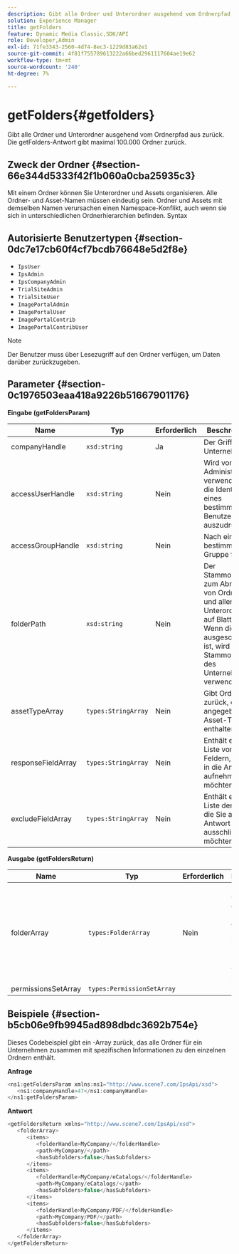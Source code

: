 ```yaml
---
description: Gibt alle Ordner und Unterordner ausgehend vom Ordnerpfad aus zurück. Die getFolders-Antwort gibt maximal 100.000 Ordner zurück.
solution: Experience Manager
title: getFolders
feature: Dynamic Media Classic,SDK/API
role: Developer,Admin
exl-id: 71fe3343-2560-4d74-8ec3-1229d83a62e1
source-git-commit: 4f81f755789613222a66bed2961117604ae19e62
workflow-type: tm+mt
source-wordcount: '240'
ht-degree: 7%

---
```


# getFolders{#getfolders}

Gibt alle Ordner und Unterordner ausgehend vom Ordnerpfad aus zurück. Die getFolders-Antwort gibt maximal 100.000 Ordner zurück.

## Zweck der Ordner {#section-66e344d5333f42f1b060a0cba25935c3}

Mit einem Ordner können Sie Unterordner und Assets organisieren. Alle Ordner- und Asset-Namen müssen eindeutig sein. Ordner und Assets mit demselben Namen verursachen einen Namespace-Konflikt, auch wenn sie sich in unterschiedlichen Ordnerhierarchien befinden.
Syntax

## Autorisierte Benutzertypen {#section-0dc7e17cb60f4cf7bcdb76648e5d2f8e}

* `IpsUser`
* `IpsAdmin`
* `IpsCompanyAdmin`
* `TrialSiteAdmin`
* `TrialSiteUser`
* `ImagePortalAdmin`
* `ImagePortalUser`
* `ImagePortalContrib`
* `ImagePortalContribUser`

>[!NOTE]
>
>Der Benutzer muss über Lesezugriff auf den Ordner verfügen, um Daten darüber zurückzugeben.

## Parameter {#section-0c1976503eaa418a9226b51667901176}

**Eingabe (getFoldersParam)**

| Name | Typ | Erforderlich | Beschreibung |
|---|---|---|---|
| companyHandle | `xsd:string` | Ja | Der Griff zum Unternehmen. |
| accessUserHandle | `xsd:string` | Nein | Wird von Administratoren verwendet, um die Identität eines bestimmten Benutzers auszudrücken. |
| accessGroupHandle | `xsd:string` | Nein | Nach einer bestimmten Gruppe filtern. |
| folderPath | `xsd:string` | Nein | Der Stammordner zum Abrufen von Ordnern und allen Unterordnern auf Blattebene. Wenn dies ausgeschlossen ist, wird der Stammordner des Unternehmens verwendet. |
| assetTypeArray | `types:StringArray` | Nein | Gibt Ordner zurück, die nur angegebene Asset-Typen enthalten. |
| responseFieldArray | `types:StringArray` | Nein | Enthält eine Liste von Feldern, die Sie in die Antwort aufnehmen möchten. |
| excludeFieldArray | `types:StringArray` | Nein | Enthält eine Liste der Felder, die Sie aus der Antwort ausschließen möchten. |

**Ausgabe (getFoldersReturn)**

| Name | Typ | Erforderlich | Beschreibung |
|---|---|---|---|
| folderArray | `types:FolderArray` | Nein | Ein Array von Ordnern, die den Filterkriterien entsprechen. Die Antwort ist auf maximal 100.000 Ordner beschränkt. |
| permissionsSetArray | `types:PermissionSetArray` |  |  |

## Beispiele {#section-b5cb06e9fb9945ad898dbdc3692b754e}

Dieses Codebeispiel gibt ein -Array zurück, das alle Ordner für ein Unternehmen zusammen mit spezifischen Informationen zu den einzelnen Ordnern enthält.

**Anfrage**

```java
<ns1:getFoldersParam xmlns:ns1="http://www.scene7.com/IpsApi/xsd">
   <ns1:companyHandle>47</ns1:companyHandle>
</ns1:getFoldersParam>
```

**Antwort**

```java
<getFoldersReturn xmlns="http://www.scene7.com/IpsApi/xsd">
   <folderArray>
      <items>
         <folderHandle>MyCompany/</folderHandle>
         <path>MyCompany/</path>
         <hasSubfolders>false</hasSubfolders>
      </items>
      <items>
         <folderHandle>MyCompany/eCatalogs/</folderHandle>
         <path>MyCompany/eCatalogs/</path>
         <hasSubfolders>false</hasSubfolders>
      </items>
      <items>
         <folderHandle>MyCompany/PDF/</folderHandle>
         <path>MyCompany/PDF/</path>
         <hasSubfolders>false</hasSubfolders>
      </items>
   </folderArray>
</getFoldersReturn>
```

